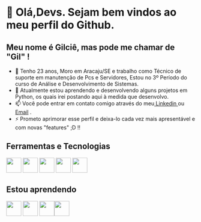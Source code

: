 # 👋 Olá,Devs. Sejam bem vindos ao meu perfil do Github.
## Meu nome é Gilciê, mas pode me chamar de "Gil" ! 

- 🔭 Tenho 23 anos, Moro em Aracaju/SE e trabalho como Técnico de suporte em manutenção de Pcs e Servidores, Estou no 3º Período do curso de Análise e Desenvolvimento de Sistemas.
- 🌱 Atualmente estou aprendendo e desenvolvendo alguns projetos em Python, os quais irei postando aqui à medida que desenvolvo.
- 📫 Você pode entrar em contato comigo através do meu<a href='https://www.linkedin.com/in/gilciebatista/'> Linkedin <a> ou <a href="mailto:gilcieb147@gmail.com">Email</a> .
- ⚡ Prometo aprimorar esse perfil e deixa-lo cada vez mais apresentável e com novas "features" ;D !! 

## Ferramentas e Tecnologias

<img src="https://cdn.jsdelivr.net/gh/devicons/devicon/icons/html5/html5-original.svg" width="40" height="40"/> <img src="https://cdn.jsdelivr.net/gh/devicons/devicon/icons/css3/css3-original.svg" width="40" height="40" /> <img src="https://cdn.jsdelivr.net/gh/devicons/devicon/icons/git/git-original.svg" width="40" height="40" />
  <img src="https://cdn.jsdelivr.net/gh/devicons/devicon/icons/slack/slack-original.svg" width="40" height="40"/>
  <img src="https://cdn.jsdelivr.net/gh/devicons/devicon/icons/linux/linux-original.svg" width="40" height="40"/>
  
  
## Estou aprendendo

<img src="https://cdn.jsdelivr.net/gh/devicons/devicon/icons/javascript/javascript-original.svg" width="40" height="40" /> <img src="https://cdn.jsdelivr.net/gh/devicons/devicon/icons/mysql/mysql-original.svg" width="40" height="40"/>  <img src="https://cdn.jsdelivr.net/gh/devicons/devicon/icons/postgresql/postgresql-original.svg" width="40" height="40" /><img src="https://cdn.jsdelivr.net/gh/devicons/devicon/icons/python/python-original.svg" width="40" height="40"/>
          
          
  
  <!--
**Gilcie/Gilcie** is a ✨ _special_ ✨ repository because its `README.md` (this file) appears on your GitHub profile.

Here are some ideas to get you started:

- 🔭 I’m currently working on ...
- 🌱 I’m currently learning ...
- 👯 I’m looking to collaborate on ...
- 🤔 I’m looking for help with ...
- 💬 Ask me about ...
- 📫 How to reach me: ...
- 😄 Pronouns: ...
- ⚡ Fun fact: ...
-->
